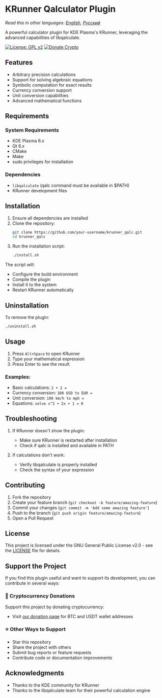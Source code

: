 # KRunner Qalculator Plugin

*Read this in other languages: [English](README.md), [Русский](README_RU.md)*

A powerful calculator plugin for KDE Plasma's KRunner, leveraging the advanced capabilities of libqalculate.

[![License: GPL v2](https://img.shields.io/badge/License-GPL%20v2-blue.svg)](https://www.gnu.org/licenses/old-licenses/gpl-2.0.en.html)
[![Donate Crypto](https://img.shields.io/badge/Donate-Cryptocurrency-orange.svg)](https://bit.ly/3uVaKEu)

## Features

- Arbitrary precision calculations
- Support for solving algebraic equations
- Symbolic computation for exact results
- Currency conversion support
- Unit conversion capabilities
- Advanced mathematical functions

## Requirements

### System Requirements
- KDE Plasma 6.x
- Qt 6.x
- CMake
- Make
- sudo privileges for installation

### Dependencies
- `libqalculate` (qalc command must be available in $PATH)
- KRunner development files

## Installation

1. Ensure all dependencies are installed
2. Clone the repository:
   ```bash
   git clone https://github.com/your-username/krunner_qalc.git
   cd krunner_qalc
   ```
3. Run the installation script:
   ```bash
   ./install.sh
   ```

The script will:
- Configure the build environment
- Compile the plugin
- Install it to the system
- Restart KRunner automatically

## Uninstallation

To remove the plugin:
```bash
./uninstall.sh
```

## Usage

1. Press `Alt+Space` to open KRunner
2. Type your mathematical expression
3. Press Enter to see the result

### Examples:
- Basic calculations: `2 + 2 =`
- Currency conversion: `100 USD to EUR =`
- Unit conversion: `100 km/h to mph =`
- Equations: `solve x^2 + 2x + 1 = 0`

## Troubleshooting

1. If KRunner doesn't show the plugin:
   - Make sure KRunner is restarted after installation
   - Check if qalc is installed and available in PATH

2. If calculations don't work:
   - Verify libqalculate is properly installed
   - Check the syntax of your expression

## Contributing

1. Fork the repository
2. Create your feature branch (`git checkout -b feature/amazing-feature`)
3. Commit your changes (`git commit -m 'Add some amazing feature'`)
4. Push to the branch (`git push origin feature/amazing-feature`)
5. Open a Pull Request

## License

This project is licensed under the GNU General Public License v2.0 - see the [LICENSE](LICENSE) file for details.

## Support the Project

If you find this plugin useful and want to support its development, you can contribute in several ways:

### 💖 Cryptocurrency Donations

Support this project by donating cryptocurrency:
- Visit [our donation page](https://bit.ly/3uVaKEu) for BTC and USDT wallet addresses

### ⭐ Other Ways to Support
- Star this repository
- Share the project with others
- Submit bug reports or feature requests
- Contribute code or documentation improvements

## Acknowledgments

- Thanks to the KDE community for KRunner
- Thanks to the libqalculate team for their powerful calculation engine
